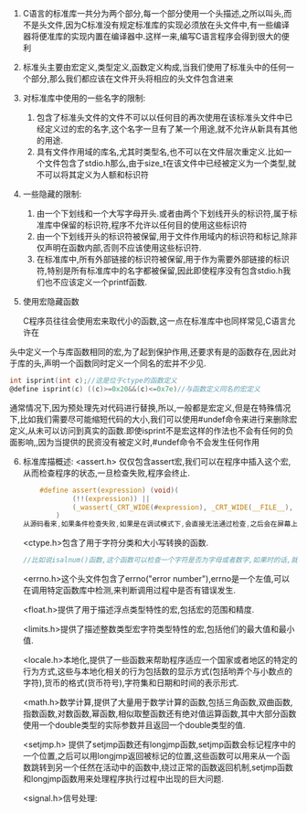 1. C语言的标准库一共分为两个部分,每一个部分使用一个头描述,之所以叫头,而不是头文件,因为C标准没有规定标准库的实现必须放在头文件中,有一些编译器将便准库的实现内置在编译器中.这样一来,编写C语言程序会得到很大的便利

2. 标准头主要由宏定义,类型定义,函数定义构成,当我们使用了标准头中的任何一个部分,那么我们都应该在文件开头将相应的头文件包含进来

3. 对标准库中使用的一些名字的限制:

   1. 包含了标准头文件的文件不可以以任何目的再次使用在该标准头文件中已经定义过的宏的名字,这个名字一旦有了某一个用途,就不允许从新具有其他的用途.
   2. 具有文件作用域的库名,尤其时类型名,也不可以在文件层次重定义.比如一个文件包含了stdio.h那么,由于size_t在该文件中已经被定义为一个类型,就不可以将其定义为人额和标识符

4. 一些隐藏的限制:

   1. 由一个下划线和一个大写字母开头.或者由两个下划线开头的标识符,属于标准库中保留的标识符,程序不允许以任何目的使用这些标识符
   2. 由一个下划线开头的标识符被保留,用于文件作用域内的标识符和标记,除非仅声明在函数内部,否则不应该使用这些标识符.
   3. 在标准库中,所有外部链接的标识符被保留,用于作为需要外部链接的标识符,特别是所有标准库中的名字都被保留,因此即使程序没有包含stdio.h我们也不应该定义一个printf函数.

5. 使用宏隐藏函数

   C程序员往往会使用宏来取代小的函数,这一点在标准库中也同样常见,C语言允许在

头中定义一个与库函数相同的宏,为了起到保护作用,还要求有是的函数存在,因此对于库的头,声明一个函数同时定义一个同名的宏并不少见.

```c
int isprint(int c);//这是位于ctype的函数定义
@define isprint(c) ((c)>=0x20&&(c)<=0x7e)//与函数定义同名的宏定义
```

通常情况下,因为预处理先对代码进行替换,所以,一般都是宏定义,但是在特殊情况下,比如我们需要尽可能缩短代码的大小,我们可以使用#undef命令来进行来删除宏定义,从未可以访问到真实的函数.即使isprint不是宏这样的作法也不会有任何的负面影响,,因为当提供的民资没有被定义时,#undef命令不会发生任何作用

6. 标准库描概述:
   <assert.h> 仅仅包含assert宏,我们可以在程序中插入这个宏,从而检查程序的状态,一旦检查失败,程序会终止.

   ```c
       #define assert(expression) (void)(                                                       \
               (!!(expression)) ||                                                              \
               (_wassert(_CRT_WIDE(#expression), _CRT_WIDE(__FILE__), (unsigned)(__LINE__)), 0) \
           )
   从源码看来,如果条件检查失败,如果是在调试模式下,会直接无法通过检查,之后会在屏幕上打印出错位置.
   ```

   <ctype.h>包含了用于字符分类和大小写转换的函数.

   ```c
   //比如说isalnum()函数,这个函数可以检查一个字符是否为字母或者数字,如果时的话,就为1否则为0.
   ```

   <errno.h>这个头文件包含了errno("error number"),errno是一个左值,可以在调用特定函数库中检测,来判断调用过程中是否有错误发生.

   <float.h>提供了用于描述浮点类型特性的宏,包括宏的范围和精度.

   <limits.h>提供了描述整数类型宏字符类型特性的宏,包括他们的最大值和最小值.

   <locale.h>本地化,提供了一些函数来帮助程序适应一个国家或者地区的特定的行为方式,这些与本地化相关的行为包括数的显示方式(包括哟弄个与小数点的字符),货币的格式(货币符号),字符集和日期和时间的表示形式.

   <math.h>数学计算,提供了大量用于数学计算的函数,包括三角函数,双曲函数,指数函数,对数函数,幂函数,相似取整函数还有绝对值运算函数,其中大部分函数使用一个double类型的实际参数并且返回一个double类型的值.

   <setjmp.h> 提供了setjmp函数还有longjmp函数,setjmp函数会标记程序中的一个位置,之后可以用longjmp返回被标记的位置,这些函数可以用来从一个函数跳转到另一个任然在活动中的函数中,绕过正常的函数返回机制,setjmp函数和longjmp函数用来处理程序执行过程中出现的巨大问题.

   <signal.h>信号处理: 

   